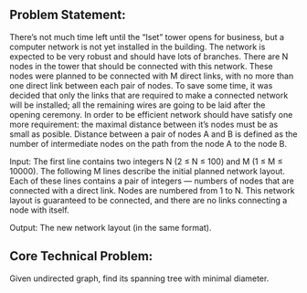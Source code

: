 ## Problem Statement:
There’s not much time left until the “Iset” tower opens for business, but a computer network is not yet installed in the building. The network is expected to be very robust and should have lots of branches. There are N nodes in the tower that should be connected with this network. These nodes were planned to be connected with M direct links, with no more than one direct link between each pair of nodes. To save some time, it was decided that only the links that are required to make a connected network will be installed; all the remaining wires are going to be laid after the opening ceremony. In order to be efficient network should have satisfy one more requirement: the maximal distance between it’s nodes must be as small as posible. Distance between a pair of nodes A and B is defined as the number of intermediate nodes on the path from the node A to the node B.

Input:
The first line contains two integers N (2 ≤ N ≤ 100) and M (1 ≤ M ≤ 10000). The following M lines describe the initial planned network layout. Each of these lines contains a pair of integers — numbers of nodes that are connected with a direct link. Nodes are numbered from 1 to N. This network layout is guaranteed to be connected, and there are no links connecting a node with itself.

Output:
The new network layout (in the same format).

## Core Technical Problem:
Given undirected graph, find its spanning tree with minimal diameter.
